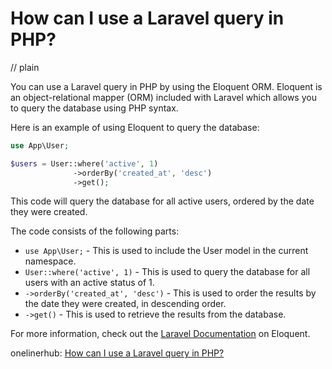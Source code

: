 # How can I use a Laravel query in PHP?
// plain

You can use a Laravel query in PHP by using the Eloquent ORM. Eloquent is an object-relational mapper (ORM) included with Laravel which allows you to query the database using PHP syntax.

Here is an example of using Eloquent to query the database:

```php
use App\User;

$users = User::where('active', 1)
              ->orderBy('created_at', 'desc')
              ->get();
```

This code will query the database for all active users, ordered by the date they were created.

The code consists of the following parts:

- `use App\User;` - This is used to include the User model in the current namespace.
- `User::where('active', 1)` - This is used to query the database for all users with an active status of 1.
- `->orderBy('created_at', 'desc')` - This is used to order the results by the date they were created, in descending order.
- `->get()` - This is used to retrieve the results from the database.

For more information, check out the [Laravel Documentation](https://laravel.com/docs/7.x/eloquent) on Eloquent.

onelinerhub: [How can I use a Laravel query in PHP?](https://onelinerhub.com/php-laravel/how-can-i-use-a-laravel-query-in-php)